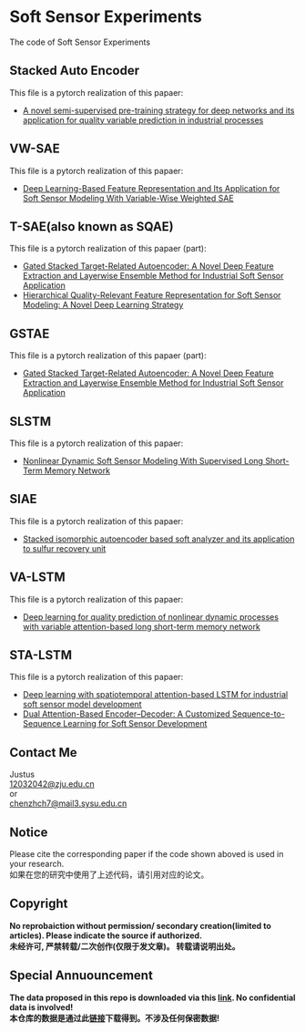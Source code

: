# Soft Sensor Experiments
The code of Soft Sensor Experiments
## Stacked Auto Encoder 
This file is a pytorch realization of this papaer:

* [A novel semi-supervised pre-training strategy for deep networks and its application for quality variable prediction in industrial processes](https://www.sciencedirect.com/science/article/pii/S0009250920300415#!)

## VW-SAE
This file is a pytorch realization of this papaer:

* [Deep Learning-Based Feature Representation and Its Application for Soft Sensor Modeling With Variable-Wise Weighted SAE](https://ieeexplore.ieee.org/abstract/document/8302941)

## T-SAE(also known as SQAE)
This file is a pytorch realization of this papaer (part):

* [Gated Stacked Target-Related Autoencoder: A Novel Deep Feature Extraction and Layerwise Ensemble Method for Industrial Soft Sensor Application](https://ieeexplore.ieee.org/abstract/document/9174659)  
* [Hierarchical Quality-Relevant Feature Representation for Soft Sensor Modeling: A Novel Deep Learning Strategy](https://ieeexplore.ieee.org/abstract/document/8822746)

## GSTAE
This file is a pytorch realization of this papaer (part):

* [Gated Stacked Target-Related Autoencoder: A Novel Deep Feature Extraction and Layerwise Ensemble Method for Industrial Soft Sensor Application](https://ieeexplore.ieee.org/abstract/document/9174659)

## SLSTM
This file is a pytorch realization of this papaer:

* [Nonlinear Dynamic Soft Sensor Modeling With Supervised Long Short-Term Memory Network](https://ieeexplore.ieee.org/abstract/document/8654687)

## SIAE
This file is a pytorch realization of this papaer:

* [Stacked isomorphic autoencoder based soft analyzer and its application to sulfur recovery unit](https://doi.org/10.1016/j.ins.2020.03.018)  

## VA-LSTM
This file is a pytorch realization of this papaer:

* [Deep learning for quality prediction of nonlinear dynamic processes with variable attention-based long short-term memory network](https://doi.org/10.1002/cjce.23665)

## STA-LSTM
This file is a pytorch realization of this papaer:

* [Deep learning with spatiotemporal attention-based LSTM for industrial soft sensor model development](https://ieeexplore.ieee.org/abstract/document/9062588/)  
* [Dual Attention-Based Encoder–Decoder: A Customized Sequence-to-Sequence Learning for Soft Sensor Development](https://ieeexplore.ieee.org/document/9174767)

## Contact Me  
Justus  
12032042@zju.edu.cn  
or  
chenzhch7@mail3.sysu.edu.cn

## Notice
Please cite the corresponding paper if the code shown aboved is used in your research.  
如果在您的研究中使用了上述代码，请引用对应的论文。

## Copyright
**No reprobaiction without permission/ secondary creation(limited to articles). Please indicate the source if authorized.**  
**未经许可, 严禁转载/二次创作(仅限于发文章)。 转载请说明出处。**

## Special Annuouncement
**The data proposed in this repo is downloaded via this [link](https://www.springer.com/gp/book/9781846284793). No confidential data is involved!**    
**本仓库的数据是通过此[链接](https://www.springer.com/gp/book/9781846284793)下载得到。不涉及任何保密数据!**
